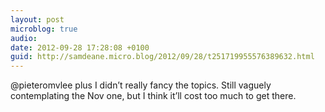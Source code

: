```yaml
---
layout: post
microblog: true
audio: 
date: 2012-09-28 17:28:08 +0100
guid: http://samdeane.micro.blog/2012/09/28/t251719955576389632.html
---
```

@pieteromvlee plus I didn’t really fancy the topics. Still vaguely contemplating the Nov one, but I think it’ll cost too much to get there.
